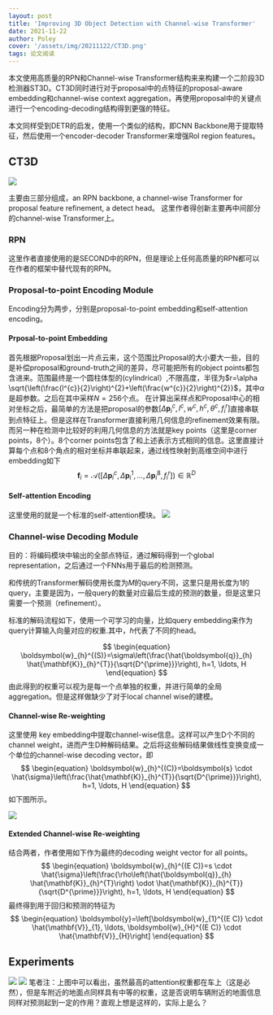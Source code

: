 ```yaml
---
layout: post
title: 'Improving 3D Object Detection with Channel-wise Transformer'
date: 2021-11-22
author: Poley
cover: '/assets/img/20211122/CT3D.png'
tags: 论文阅读
---
```


本文使用高质量的RPN和Channel-wise Transformer结构来来构建一个二阶段3D检测器ST3D。CT3D同时进行对于proposal中的点特征的proposal-aware embedding和channel-wise context aggregation，再使用proposal中的关键点进行一个encoding-decoding结构得到更强的特征。

本文同样受到DETR的启发，使用一个类似的结构，即CNN Backbone用于提取特征，然后使用一个encoder-decoder Transformer来增强RoI region features。

## CT3D 
![](/assets/img/20211122/CT3DF1.png)

主要由三部分组成，an RPN backbone, a channel-wise Transformer for proposal feature refinement, a detect head。
这里作者得创新主要再中间部分的channel-wise Transformer上。

### RPN 
这里作者直接使用的是SECOND中的RPN，但是理论上任何高质量的RPN都可以在作者的框架中替代现有的RPN。

### Proposal-to-point Encoding Module
Encoding分为两步，分别是proposal-to-point embedding和self-attention encoding。

#### Prposal-to-point Embedding
首先根据Proposal划出一片点云来，这个范围比Proposal的大小要大一些，目的是补偿proposal和ground-truth之间的差异，尽可能把所有的object points都包含进来。范围最终是一个圆柱体型的(cylindrical）,不限高度，半径为$r=\alpha \sqrt{\left(\frac{l^{c}}{2}\right)^{2}+\left(\frac{w^{c}}{2}\right)^{2}}$，其中$\alpha$是超参数。之后在其中采样$N=256$个点。
在计算出采样点和Proposal中心的相对坐标之后，最简单的方法是把proposal的参数$\left[\Delta \boldsymbol{p}_{i}^{c}, l^{c}, w^{c}, h^{c}, \theta^{c}, f_{i}^{r}\right]$直接串联到点特征上。但是这样在Transformer直接利用几何信息的refinement效果有限。而另一种在检测中比较好的利用几何信息的方法就是key points（这里是corner points，8个）。8个corner points包含了和上述表示方式相同的信息。这里直接计算每个点和8个角点的相对坐标并串联起来，通过线性映射到高维空间中进行embedding如下
$$
\begin{equation}
\boldsymbol{f}_{i}=\mathcal{A}\left(\left[\Delta \boldsymbol{p}_{i}^{c}, \Delta \boldsymbol{p}_{i}^{1}, \ldots, \Delta \boldsymbol{p}_{i}^{8}, f_{i}^{r}\right]\right) \in \mathbb{R}^{D}
\end{equation}
$$

#### Self-attention Encoding
这里使用的就是一个标准的self-attention模块。
![](/assets/img/20211122/CT3DF2.png)

### Channel-wise Decoding Module
目的：将编码模块中输出的全部点特征，通过解码得到一个global representation，之后通过一个FNNs用于最后的检测预测。

和传统的Transformer解码使用长度为$M$的query不同，这里只是用长度为1的query，主要是因为，一般query的数量对应最后生成的预测的数量，但是这里只需要一个预测（refinement）。

标准的解码流程如下，使用一个可学习的向量，比如query embedding来作为query计算输入向量对应的权重.其中，$h$代表了不同的head。

$$
\begin{equation}
\boldsymbol{w}_{h}^{(S)}=\sigma\left(\frac{\hat{\boldsymbol{q}}_{h} \hat{\mathbf{K}}_{h}^{T}}{\sqrt{D^{\prime}}}\right), h=1, \ldots, H
\end{equation}
$$
由此得到的权重可以视为是每一个点单独的权重，并进行简单的全局aggregation。但是这样做缺少了对于local channel wise的建模。

#### Channel-wise Re-weighting
这里使用 key embedding中提取channel-wise信息。这样可以产生D个不同的channel weight，进而产生D种解码结果。之后将这些解码结果做线性变换变成一个单位的channel-wise decoding vector，即
$$
\begin{equation}
\boldsymbol{w}_{h}^{(C)}=\boldsymbol{s} \cdot \hat{\sigma}\left(\frac{\hat{\mathbf{K}}_{h}^{T}}{\sqrt{D^{\prime}}}\right), h=1, \ldots, H
\end{equation}
$$
如下图所示。

![](/assets/img/20211122/CT3DF3.png)

#### Extended Channel-wise Re-weighting
结合两者，作者使用如下作为最终的decoding weight vector for all points。
$$
\begin{equation}
\boldsymbol{w}_{h}^{(E C)}=s \cdot \hat{\sigma}\left(\frac{\rho\left(\hat{\boldsymbol{q}}_{h} \hat{\mathbf{K}}_{h}^{T}\right) \odot \hat{\mathbf{K}}_{h}^{T}}{\sqrt{D^{\prime}}}\right), h=1, \ldots, H
\end{equation}
$$
最终得到用于回归和预测的特征为
$$
\begin{equation}
\boldsymbol{y}=\left[\boldsymbol{w}_{1}^{(E C)} \cdot \hat{\mathbf{V}}_{1}, \ldots, \boldsymbol{w}_{H}^{(E C)} \cdot \hat{\mathbf{V}}_{H}\right]
\end{equation}
$$

## Experiments
![](/assets/img/20211122/CT3DT1.png)
![](/assets/img/20211122/CT3DF5.png)
笔者注：上图中可以看出，虽然最高的attention权重都在车上（这是必然），但是车附近的地面点同样具有中等的权重，这是否说明车辆附近的地面信息同样对预测起到一定的作用？直观上想是这样的，实际上是么？
